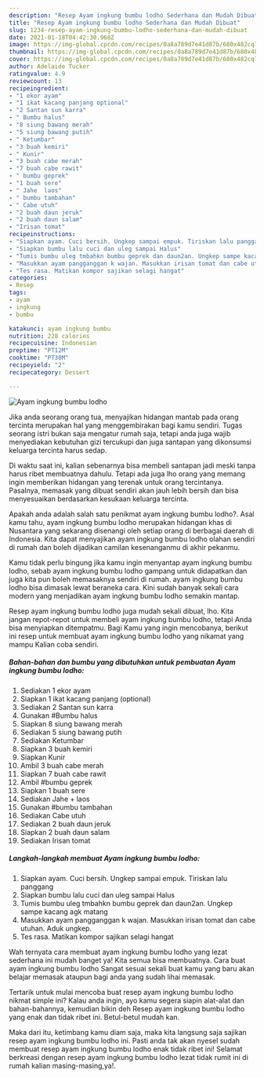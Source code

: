 ```yaml
---
description: "Resep Ayam ingkung bumbu lodho Sederhana dan Mudah Dibuat"
title: "Resep Ayam ingkung bumbu lodho Sederhana dan Mudah Dibuat"
slug: 1234-resep-ayam-ingkung-bumbu-lodho-sederhana-dan-mudah-dibuat
date: 2021-01-18T04:42:30.968Z
image: https://img-global.cpcdn.com/recipes/0a8a789d7e41d87b/680x482cq70/ayam-ingkung-bumbu-lodho-foto-resep-utama.jpg
thumbnail: https://img-global.cpcdn.com/recipes/0a8a789d7e41d87b/680x482cq70/ayam-ingkung-bumbu-lodho-foto-resep-utama.jpg
cover: https://img-global.cpcdn.com/recipes/0a8a789d7e41d87b/680x482cq70/ayam-ingkung-bumbu-lodho-foto-resep-utama.jpg
author: Adelaide Tucker
ratingvalue: 4.9
reviewcount: 13
recipeingredient:
- "1 ekor ayam"
- "1 ikat kacang panjang optional"
- "2 Santan sun karra"
- " Bumbu halus"
- "8 siung bawang merah"
- "5 siung bawang putih"
- " Ketumbar"
- "3 buah kemiri"
- " Kunir"
- "3 buah cabe merah"
- "7 buah cabe rawit"
- " bumbu geprek"
- "1 buah sere"
- " Jahe  laos"
- " bumbu tambahan"
- " Cabe utuh"
- "2 buah daun jeruk"
- "2 buah daun salam"
- "Irisan tomat"
recipeinstructions:
- "Siapkan ayam. Cuci bersih. Ungkep sampai empuk. Tiriskan lalu panggang"
- "Siapkan bumbu lalu cuci dan uleg sampai Halus"
- "Tumis bumbu uleg tmbahkn bumbu geprek dan daun2an. Ungkep sampe kacang agk matang"
- "Masukkan ayam pangganggan k wajan. Masukkan irisan tomat dan cabe utuhan. Aduk ungkep."
- "Tes rasa. Matikan kompor sajikan selagi hangat"
categories:
- Resep
tags:
- ayam
- ingkung
- bumbu

katakunci: ayam ingkung bumbu 
nutrition: 228 calories
recipecuisine: Indonesian
preptime: "PT12M"
cooktime: "PT30M"
recipeyield: "2"
recipecategory: Dessert

---
```



![Ayam ingkung bumbu lodho](https://img-global.cpcdn.com/recipes/0a8a789d7e41d87b/680x482cq70/ayam-ingkung-bumbu-lodho-foto-resep-utama.jpg)

Jika anda seorang orang tua, menyajikan hidangan mantab pada orang tercinta merupakan hal yang menggembirakan bagi kamu sendiri. Tugas seorang istri bukan saja mengatur rumah saja, tetapi anda juga wajib menyediakan kebutuhan gizi tercukupi dan juga santapan yang dikonsumsi keluarga tercinta harus sedap.

Di waktu  saat ini, kalian sebenarnya bisa membeli santapan jadi meski tanpa harus ribet membuatnya dahulu. Tetapi ada juga lho orang yang memang ingin memberikan hidangan yang terenak untuk orang tercintanya. Pasalnya, memasak yang dibuat sendiri akan jauh lebih bersih dan bisa menyesuaikan berdasarkan kesukaan keluarga tercinta. 



Apakah anda adalah salah satu penikmat ayam ingkung bumbu lodho?. Asal kamu tahu, ayam ingkung bumbu lodho merupakan hidangan khas di Nusantara yang sekarang disenangi oleh setiap orang di berbagai daerah di Indonesia. Kita dapat menyajikan ayam ingkung bumbu lodho olahan sendiri di rumah dan boleh dijadikan camilan kesenanganmu di akhir pekanmu.

Kamu tidak perlu bingung jika kamu ingin menyantap ayam ingkung bumbu lodho, sebab ayam ingkung bumbu lodho gampang untuk didapatkan dan juga kita pun boleh memasaknya sendiri di rumah. ayam ingkung bumbu lodho bisa dimasak lewat beraneka cara. Kini sudah banyak sekali cara modern yang menjadikan ayam ingkung bumbu lodho semakin mantap.

Resep ayam ingkung bumbu lodho juga mudah sekali dibuat, lho. Kita jangan repot-repot untuk membeli ayam ingkung bumbu lodho, tetapi Anda bisa menyiapkan ditempatmu. Bagi Kamu yang ingin mencobanya, berikut ini resep untuk membuat ayam ingkung bumbu lodho yang nikamat yang mampu Kalian coba sendiri.

<!--inarticleads1-->

##### Bahan-bahan dan bumbu yang dibutuhkan untuk pembuatan Ayam ingkung bumbu lodho:

1. Sediakan 1 ekor ayam
1. Siapkan 1 ikat kacang panjang (optional)
1. Sediakan 2 Santan sun karra
1. Gunakan  #Bumbu halus
1. Siapkan 8 siung bawang merah
1. Sediakan 5 siung bawang putih
1. Sediakan  Ketumbar
1. Siapkan 3 buah kemiri
1. Siapkan  Kunir
1. Ambil 3 buah cabe merah
1. Siapkan 7 buah cabe rawit
1. Ambil  #bumbu geprek
1. Siapkan 1 buah sere
1. Sediakan  Jahe + laos
1. Gunakan  #bumbu tambahan
1. Sediakan  Cabe utuh
1. Sediakan 2 buah daun jeruk
1. Siapkan 2 buah daun salam
1. Sediakan Irisan tomat




<!--inarticleads2-->

##### Langkah-langkah membuat Ayam ingkung bumbu lodho:

1. Siapkan ayam. Cuci bersih. Ungkep sampai empuk. Tiriskan lalu panggang
1. Siapkan bumbu lalu cuci dan uleg sampai Halus
1. Tumis bumbu uleg tmbahkn bumbu geprek dan daun2an. Ungkep sampe kacang agk matang
1. Masukkan ayam pangganggan k wajan. Masukkan irisan tomat dan cabe utuhan. Aduk ungkep.
1. Tes rasa. Matikan kompor sajikan selagi hangat




Wah ternyata cara membuat ayam ingkung bumbu lodho yang lezat sederhana ini mudah banget ya! Kita semua bisa membuatnya. Cara buat ayam ingkung bumbu lodho Sangat sesuai sekali buat kamu yang baru akan belajar memasak ataupun bagi anda yang sudah lihai memasak.

Tertarik untuk mulai mencoba buat resep ayam ingkung bumbu lodho nikmat simple ini? Kalau anda ingin, ayo kamu segera siapin alat-alat dan bahan-bahannya, kemudian bikin deh Resep ayam ingkung bumbu lodho yang enak dan tidak ribet ini. Betul-betul mudah kan. 

Maka dari itu, ketimbang kamu diam saja, maka kita langsung saja sajikan resep ayam ingkung bumbu lodho ini. Pasti anda tak akan nyesel sudah membuat resep ayam ingkung bumbu lodho enak tidak ribet ini! Selamat berkreasi dengan resep ayam ingkung bumbu lodho lezat tidak rumit ini di rumah kalian masing-masing,ya!.

